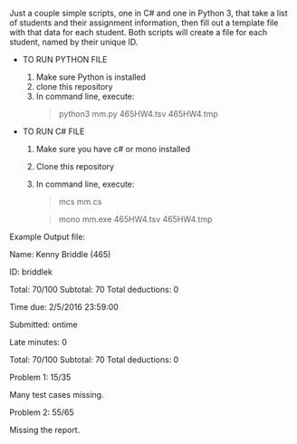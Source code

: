 Just a couple simple scripts, one in C# and one in Python 3, that take a list of students and their assignment information, then fill out a template file with that data for each student.
Both scripts will create a file for each student, named by their unique ID.

* TO RUN PYTHON FILE
	1. Make sure Python is installed
	2. clone this repository
	3. In command line, execute: 
		> python3 mm.py 465HW4.tsv 465HW4.tmp

* TO RUN C# FILE
	1. Make sure you have c# or mono installed
	2. Clone this repository
	3. In command line, execute:
		> mcs mm.cs

		> mono mm.exe 465HW4.tsv 465HW4.tmp





Example Output file:

Name: Kenny Briddle	(465)

ID: briddlek

Total: 70/100	Subtotal: 70		Total deductions: 0

Time due: 2/5/2016 23:59:00

Submitted: ontime

Late minutes: 0

Total: 70/100	Subtotal: 70		Total deductions: 0

Problem 1: 15/35

Many test cases missing.

Problem 2: 55/65

Missing the report.

